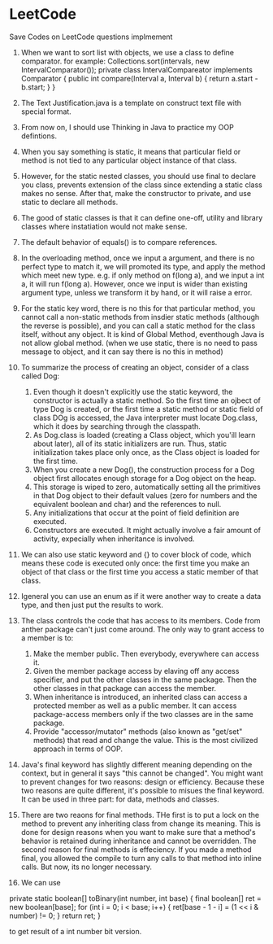 # LeetCode
Save Codes on LeetCode questions implmement

1. When we want to sort list with objects, we use a class to define comparator.
for example:
	Collections.sort(intervals, new IntervalComparator());
	private class IntervalCompareator implements Comparator<Interval> {
		public int compare(Interval a, Interval b) {
		    return a.start - b.start;
	    }
	}

2. The Text Justification.java is a template on construct text file with special format.

3. From now on, I should use Thinking in Java to practice my OOP defintions.

4. When you say something is static, it means that particular field or method is not tied to any particular object instance of that class.

5. However, for the static nested classes, you should use final to declare you class, prevents extension of the class since extending a static class makes no sense. After that, make the constructor to private, and use static to declare all methods.

6. The good of static classes is that it can define one-off, utility and library classes where instatiation would not make sense.

7. The default behavior of equals() is to compare references.

8. In the overloading method, once we input a argument, and there is no perfect type to match it, we will promoted its type, and apply the method which meet new type. e.g. if only method on f(long a), and we input a int a, it will run f(long a). However, once we input is wider than existing argument type, unless we transform it by hand, or it will raise a error.

10. For the static key word, there is no this for that particular method, you cannot call a non-static methods from insdier static methods (although the reverse is possible), and you can call a static method for the class itself, without any object. It is kind of Global Method, eventhough Java is not allow global method. (when we use static, there is no need to pass message to object, and it can say there is no this in method)

11. To summarize the process of creating an object, consider of a class called Dog:
	1) Even though it doesn't explicitly use the static keyword, the constructor is actually a static method. So the first time an ojbect of type Dog is created, or the first time a static method or static field of class DOg is accessed, the Java interpreter must locate Dog.class, which it does by searching through the classpath.
	2) As Dog.class is loaded (creating a Class object, which you'ill learn about later), all of its static initializers are run. Thus, static initialization takes place only once, as the Class object is loaded for the first time.
	3) When you create a new Dog(), the construction process for a Dog object first allocates enough storage for a Dog object on the heap.
	4) This storage is wiped to zero, automatically setting all the primitives in that Dog object to their default values (zero for numbers and the equivalent boolean and char) and the references to null.
	5) Any initializations that occur at the point of field definition are executed.
	6) Constructors are executed. It might actually involve a fair amount of activity, expecially when inheritance is involved.

12. We can also use static keyword and {} to cover block of code, which means these code is executed only once: the first time you make an object of that class or the first time you access a static member of that class.

13. Igeneral you can use an enum as if it were another way to create a data type, and then just put the results to work. 

14. The class controls the code that has access to its members. Code from anther package can't just come around. The only way to grant access to a member is to:
	1) Make the member public. Then everybody, everywhere can access it.
	2) Given the member package access by elaving off any access specifier, and put the other classes in the same package. Then the other classes in that package can access the member.
	3) When inheritance is introduced, an inherited class can access a protected member as well as a public member. It can access package-access members only if the two classes are in the same package.
	4) Provide "accessor/mutator" methods (also known as "get/set" methods) that read and change the value. This is the most civilized approach in terms of OOP.

15. Java's final keyword has slightly different meaning depending on the context, but in general it says "this cannot be changed". You might want to prevent changes for two reasons: design or efficiency. Because these two reasons are quite different, it's possible to misues the final keyword. It can be used in three part: for data, methods and classes.

16. There are two reaons for final methods. THe first is to put a lock on the method to prevent any inheriting class from change its meaning. This is done for design reasons when you want to make sure that a method's behavior is retained during inheritance and cannot be overridden. The second reason for final methods is effeciency. If you made a method final, you allowed the compile to turn any calls to that method into inline calls. But now, its no longer necessary.

17. We can use 

private static boolean[] toBinary(int number, int base) {
    final boolean[] ret = new boolean[base];
    for (int i = 0; i < base; i++) {
        ret[base - 1 - i] = (1 << i & number) != 0;
    }
    return ret;
}

to get result of a int number bit version.











